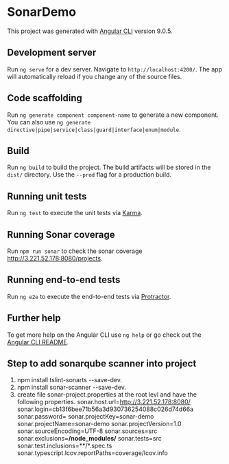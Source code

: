 # SonarDemo

This project was generated with [Angular CLI](https://github.com/angular/angular-cli) version 9.0.5.

## Development server

Run `ng serve` for a dev server. Navigate to `http://localhost:4200/`. The app will automatically reload if you change any of the source files.

## Code scaffolding

Run `ng generate component component-name` to generate a new component. You can also use `ng generate directive|pipe|service|class|guard|interface|enum|module`.

## Build

Run `ng build` to build the project. The build artifacts will be stored in the `dist/` directory. Use the `--prod` flag for a production build.

## Running unit tests

Run `ng test` to execute the unit tests via [Karma](https://karma-runner.github.io).

## Running Sonar coverage

Run `npm run sonar` to check the sonar coverage http://3.221.52.178:8080/projects.

## Running end-to-end tests

Run `ng e2e` to execute the end-to-end tests via [Protractor](http://www.protractortest.org/).

## Further help

To get more help on the Angular CLI use `ng help` or go check out the [Angular CLI README](https://github.com/angular/angular-cli/blob/master/README.md).

## Step to add sonarqube scanner into project
1. npm install tslint-sonarts --save-dev.
2. npm install sonar-scanner --save-dev.
3. create file sonar-project.properties at the root levl and have the following properties.
sonar.host.url=http://3.221.52.178:8080/
sonar.login=cb13f6bee71b56a3d930736254088c026d74d66a
sonar.password=
sonar.projectKey=sonar-demo
sonar.projectName=sonar-demo
sonar.projectVersion=1.0
sonar.sourceEncoding=UTF-8
sonar.sources=src
sonar.exclusions=**/node_modules/**
sonar.tests=src
sonar.test.inclusions=**/*.spec.ts
sonar.typescript.lcov.reportPaths=coverage/lcov.info
